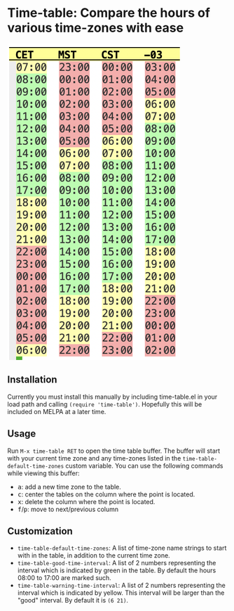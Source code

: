 # Time-table: Compare the hours of various time-zones with ease

![screenshot](./screenshot.png)

## Installation

Currently you must install this manually by including time-table.el in your load path and calling `(require 'time-table')`.  Hopefully this will be included on MELPA at a later time.

## Usage

Run `M-x time-table RET` to open the time table buffer.  The buffer will start with your current time zone and any time-zones listed in the `time-table-default-time-zones` custom variable.  You can use the following commands while viewing this buffer:

- <kbd>a</kbd>: add a new time zone to the table.
- <kbd>c</kbd>: center the tables on the column where the point is located.
- <kbd>x</kbd>: delete the column where the point is located.
- <kbd>f</kbd>/<kbd>p</kbd>: move to next/previous column

## Customization

- `time-table-default-time-zones`: A list of time-zone name strings to start with in the table, in addition to the current time zone.
- `time-table-good-time-interval`: A list of 2 numbers representing the interval which is indicated by green in the table. By default the hours 08:00 to 17:00 are marked such.
- `time-table-warning-time-interval`: A list of 2 numbers representing the interval which is indicated by yellow. This interval will be larger than the "good" interval. By default it is `(6 21)`.
